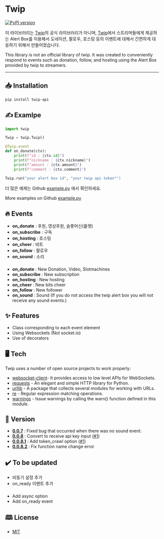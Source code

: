 # Twip

[![PyPI version](https://badge.fury.io/py/twip-api.svg)](https://badge.fury.io/py/twip-api)

이 라이브러리는 [Twip](www.twip.kr)의 공식 라이브러리가 아니며, [Twip](www.twip.kr)에서 스트리머들에게 제공하는 Alert Box를 이용해서 도네이션, 팔로우, 호스팅 등의 이벤트에 대해서 간편하게 대응하기 위해서 만들어졌습니다.

This library is not an official library of twip. It was created to conveniently respond to events such as donation, follow, and hosting using the Alert Box provided by twip to streamers.

------------


## 📥 Installation

```shell
pip install twip-api
```

## ✍️ Examlpe

```py
import twip

Twip = twip.Twip()

@Twip.event
def on_donate(ctx):
    print(f"id : {ctx.id}")
    print(f"nickname : {ctx.nickname}")
    print(f"amount : {ctx.amount}")
    print(f"comment : {ctx.comment}")
    
Twip.run("your alert box id", "your twip api token"")
```

더 많은 예제는 Github [example.py](https://github.com/junah201/Twip/blob/main/twip/example.py) 에서 확인하세요.

More examples on Github [example.py](https://github.com/junah201/Twip/blob/main/twip/example.py)

## 🔥 Events

- **on_donate** : 후원, 영상후원, 슬롯머신(룰렛)
- **on_subscribe** : 구독
- **on_hosting** : 호스팅
- **on_cheer** : 비트
- **on_follow** : 팔로우
- **on_sound** : 소리

###

- **on_donate** : New Donation, Video, Slotmachines
- **on_subscribe** : New subscription
- **on_hosting** : New hosting
- **on_cheer** : New bits cheer
- **on_follow** : New follower
- **on_sound** : Sound (If you do not access the twip alert box you will not receive any sound events.)

## ✨ Features

- Class corresponding to each event element
- Using Websockets (Not socket.io)
- Use of decorators

## 🖥️ Tech

Twip uses a number of open source projects to work properly:

- [websocket-client](https://github.com/websocket-client/websocket-client)- It provides access to low level APIs for WebSockets.
- [requests](https://github.com/psf/requests) - An elegant and simple HTTP library for Python.
- [urllib](https://docs.python.org/3/library/urllib.html) - A package that collects several modules for working with URLs.
- [re](https://docs.python.org/3/library/re.html?highlight=re#module-re) - Regular expression matching operations.
- [warnings](https://docs.python.org/ko/3/library/warnings.html) - Issue warnings by calling the warn() function defined in this module.


## 📖 Version

- **[0.0.7](https://pypi.org/project/twip-api/0.0.7/)** : Fixed bug that occurred when there was no sound event.
- **[0.0.8](https://pypi.org/project/twip-api/0.0.8/)** : Convert to receive api key input ([#1](https://github.com/junah201/Twip/issues/1))
- **[0.0.8.1](https://pypi.org/project/twip-api/0.0.8.1/)** : Add token_crawl option ([#1](https://github.com/junah201/Twip/issues/1))
- **[0.0.8.2](https://pypi.org/project/twip-api/0.0.8.2/)** : Fix function name change error

## ✔️ To be updated

- 비동기 설정 추가
- on_ready 이벤트 추가

###

- Add async option
- Add on_ready event


## 🕮 License

- [MIT](https://github.com/junah201/Twip/blob/main/LICENSE)
